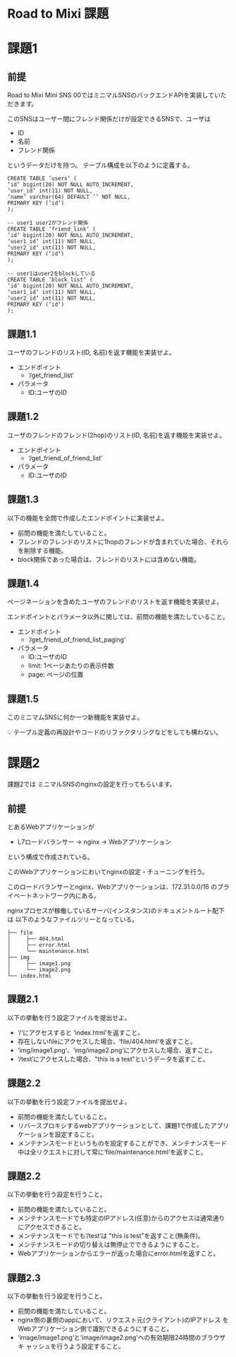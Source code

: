 # Road to Mixi 課題

# 課題1
## 前提
Road to Mixi Mini SNS 00ではミニマルSNSのバックエンドAPIを実装していただきます。

このSNSはユーザー間にフレンド関係だけが設定できるSNSで、ユーザは

* ID
* 名前
* フレンド関係

というデータだけを持つ。 テーブル構成を以下のように定義する。

```
CREATE TABLE ‘users‘ (
‘id‘ bigint(20) NOT NULL AUTO_INCREMENT,
‘user_id‘ int(11) NOT NULL,
‘name‘ varchar(64) DEFAULT ’’ NOT NULL,
PRIMARY KEY (‘id‘)
);

-- user1 user2がフレンド関係
CREATE TABLE ‘friend_link‘ (
‘id‘ bigint(20) NOT NULL AUTO_INCREMENT,
‘user1_id‘ int(11) NOT NULL,
‘user2_id‘ int(11) NOT NULL,
PRIMARY KEY (‘id‘)
);

-- user1はuser2をblockしている
CREATE TABLE ‘block_list‘ (
‘id‘ bigint(20) NOT NULL AUTO_INCREMENT,
‘user1_id‘ int(11) NOT NULL,
‘user2_id‘ int(11) NOT NULL,
PRIMARY KEY (‘id‘)
);
```

## 課題1.1

ユーザのフレンドのリスト(ID, 名前)を返す機能を実装せよ。

* エンドポイント
    * ‘/get_friend_list‘
* パラメータ
    * ID:ユーザのID

## 課題1.2

ユーザのフレンドのフレンド(2hop)のリスト(ID, 名前)を返す機能を実装せよ。

* エンドポイント
    * ‘/get_friend_of_friend_list‘
* パラメータ
    * ID:ユーザのID

## 課題1.3

以下の機能を全問で作成したエンドポイントに実装せよ。

* 前問の機能を満たしていること。
* フレンドのフレンドのリストに1hopのフレンドが含まれていた場合、それらを削除する機能。
* block関係であった場合は、フレンドのリストには含めない機能。

## 課題1.4

ページネーションを含めたユーザのフレンドのリストを返す機能を実装せよ。

エンドポイントとパラメータ以外に関しては、前問の機能を満たしていること。

* エンドポイント
    * ‘/get_friend_of_friend_list_paging‘
* パラメータ
    * ID:ユーザのID
    * limit: 1ページあたりの表示件数
    * page: ページの位置

## 課題1.5

このミニマムSNSに何か一つ新機能を実装せよ。

:bulb: テーブル定義の再設計やコードのリファクタリングなどをしても構わない。

# 課題2

課題2では ミニマルSNSのnginxの設定を行ってもらいます。


## 前提

とあるWebアプリケーションが

* L7ロードバランサー -> nginx -> Webアプリケーション

という構成で作成されている。

このWebアプリケーションにおいてnginxの設定・チューニングを行う。

このロードバランサーとnginx、Webアプリケーションは、172.31.0.0/16 のプライベートネットワーク内にある。

nginxプロセスが稼働しているサーバ(インスタンス)のドキュメントルート配下は 以下のようなファイルツリーとなっている。

```
├── file
│     ├── 404.html
│     ├── error.html
│     └── maintenance.html
├── img
│     ├── image1.png
│     └── image2.png
└── index.html
```

## 課題2.1

以下の挙動を行う設定ファイルを提出せよ。

* ‘/‘にアクセスすると ‘index.html‘を返すこと。
* 存在しないfileにアクセスした場合、‘file/404.html‘を返すこと。
* ‘img/image1.png‘、‘img/image2.png‘にアクセスした場合、返すこと。
* ‘/test‘にアクセスした場合、"this is a test"というデータを返すこと。

## 課題2.2

以下の挙動を行う設定ファイルを提出せよ。

* 前問の機能を満たしていること。
* リバースプロキシするwebアプリケーションとして、課題1で作成したアプリケーションを設定すること。
* メンテナンスモードというものを設定することができ、メンテナンスモード中は全リクエストに対して常に‘file/maintenance.html‘を返すこと。

## 課題2.2

以下の挙動を行う設定を行うこと。

* 前問の機能を満たしていること。
* メンテナンスモードでも特定のIPアドレス(任意)からのアクセスは通常通りにアクセスできること。
* メンテナンスモードでも‘/test‘は "this is test"を返すこと(無条件)。
* メンテナンスモードの切り替えは無停止でできるようにすること。
* Webアプリケーションからエラーが返った場合にerror.htmlを返すこと。

## 課題2.3

以下の挙動を行う設定を行うこと。

* 前問の機能を満たしていること。
* nginx側の裏側のappにおいて、リクエスト元(クライアント)のIPアドレス をWebアプリケーション側で識別できるようにすること。
* ‘image/image1.png‘と‘image/image2.png‘への有効期限24時間のブラウザキ ャッシュを行うよう設定すること。

